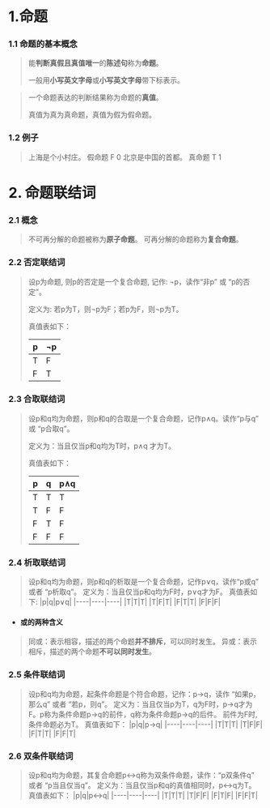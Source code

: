 # 1.命题

### 1.1 命题的基本概念

> 能**判断真假且真值唯一**的**陈述句**称为**命题**。
>
> 一般用**小写英文字母**或**小写英文字母**带下标表示。

> 一个命题表达的判断结果称为命题的**真值**。
>
> 真值为真为真命题，真值为假为假命题。

### 1.2 例子

> 上海是个小村庄。 假命题 F 0
> 北京是中国的首都。 真命题 T 1


# 2. 命题联结词

### 2.1 概念
> 不可再分解的命题被称为**原子命题**。
> 可再分解的命题称为**复合命题**。

### 2.2 否定联结词
> 设p为命题, 则p的否定是一个复合命题, 记作: ¬p，读作“非p” 或 “p的否定”。
>
> 定义为: 若p为T，则¬p为F；若p为F，则¬p为T。
>
> 真值表如下：
>
> | p    | ¬p   |
> | ---- | ---- |
> | T    | F    |
> | F    | T    |

### 2.3 合取联结词
> 设p和q均为命题，则p和q的合取是一个复合命题，记作p∧q。读作“p与q” 或 “p合取q”。
>
> 定义为：当且仅当p和q均为T时，p∧q 才为T。
>
> 真值表如下：
>
> |p|q|p∧q|
> |----|----|----|
> |T|T|T|
> |T|F|F|
> |F|T|F|
> |F|F|F|

### 2.4 析取联结词
> 设p和q均为命题，则p和q的析取是一个复合命题，记作p∨q，读作“p或q” 或者 “p析取q”。
> 定义为：当且仅当p和q均为F时，p∨q才为F。
> 真值表如下:
> |p|q|p∨q|
> |----|----|----|
> |T|T|T|
> |T|F|T|
> |F|T|T|
> |F|F|F|
* ####  或的两种含义
> 同或：表示相容，描述的两个命题**并不排斥**，可以同时发生。
> 异或：表示相斥，描述的两个命题**不可以同时发生**。

### 2.5 条件联结词
> 设p和q均为命题，起条件命题是个符合命题，记作：p→q，读作 “如果p，那么q” 或者 “若p，则q”。
> 定义为：当且仅当p为T，q为F时，p→q才为F。p称为条件命题p→q的前件，q称为条件命题p→q的后件。
>  前件为F时, 条件命题必为T。
> 真值表如下：
> |p|q|p→q|
> |----|----|----|
> |T|T|T|
> |T|F|F|
> |F|T|T|
> |F|F|T|

### 2.6 双条件联结词
> 设p和q均为命题，其复合命题p↔q称为双条件命题，读作：“p双条件q” 或者 “p当且仅当q”。
> 定义为：当且仅当p和q的真值相同时，p↔q为T。
> 真值表如下：
> |p|q|p↔q|
> |----|----|----|
> |T|T|T|
> |T|F|F|
> |F|T|F|
> |F|F|T|
